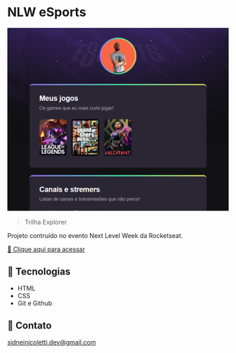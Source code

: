 # NLW eSports

![Preview](./.github/preview.png)

> Trilha Explorer

Projeto contruído no evento Next Level Week da Rocketseat. 

[🔗 Clique aqui para acessar](https://sidneinicoletti-dev.github.io/nlw-esports-explorer/)

## 🚀 Tecnologias

- HTML
- CSS
- Git e Github

## 📲 Contato

sidneinicoletti.dev@gmail.com